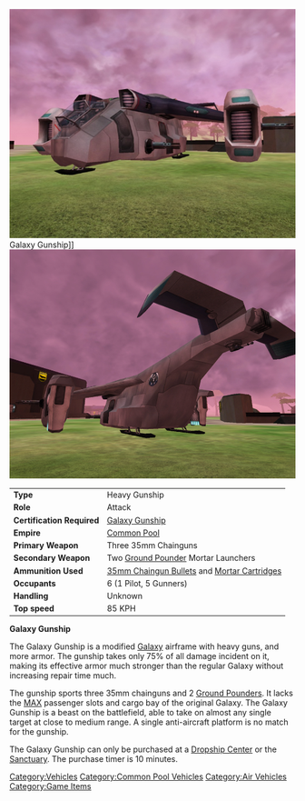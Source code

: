 ![](images/GalGunshipFront.jpg "fig:GalGunshipFront.jpg") Galaxy Gunship\]\]
![](images/GalGunShipRear.jpg "fig:GalGunShipRear.jpg")

|                            |                                                                                                |
| -------------------------- | ---------------------------------------------------------------------------------------------- |
| **Type**                   | Heavy Gunship                                                                                  |
| **Role**                   | Attack                                                                                         |
| **Certification Required** | [Galaxy Gunship](<Galaxy_Gunship_(Certification)>)                                             |
| **Empire**                 | [Common Pool](Common_Pool.md)                                                                  |
| **Primary Weapon**         | Three 35mm Chainguns                                                                           |
| **Secondary Weapon**       | Two [Ground Pounder](Ground_Pounder.md) Mortar Launchers                                       |
| **Ammunition Used**        | [35mm Chaingun Bullets](35mm_Chaingun_Bullets.md) and [Mortar Cartridges](Mortar_Cartridge.md) |
| **Occupants**              | 6 (1 Pilot, 5 Gunners)                                                                         |
| **Handling**               | Unknown                                                                                        |
| **Top speed**              | 85 KPH                                                                                         |

**Galaxy Gunship**

The Galaxy Gunship is a modified [Galaxy](Galaxy.md) airframe
with heavy guns, and more armor. The gunship takes only 75% of all
damage incident on it, making its effective armor much stronger than the
regular Galaxy without increasing repair time much.

The gunship sports three 35mm chainguns and 2 [Ground
Pounders](Ground_Pounder.md). It lacks the [MAX](Mechanized_Assault_Exo-Suit.md)
passenger slots and cargo bay of the original Galaxy. The Galaxy Gunship
is a beast on the battlefield, able to take on almost any single target
at close to medium range. A single anti-aircraft platform is no match
for the gunship.

The Galaxy Gunship can only be purchased at a [Dropship
Center](Dropship_Center.md) or the
[Sanctuary](Sanctuary.md). The purchase timer is 10 minutes.

[Category:Vehicles](Category:Vehicles.md) [Category:Common Pool
Vehicles](Category:Common_Pool_Vehicles.md) [Category:Air
Vehicles](Category:Air_Vehicles.md) [Category:Game
Items](Category:Game_Items.md)
